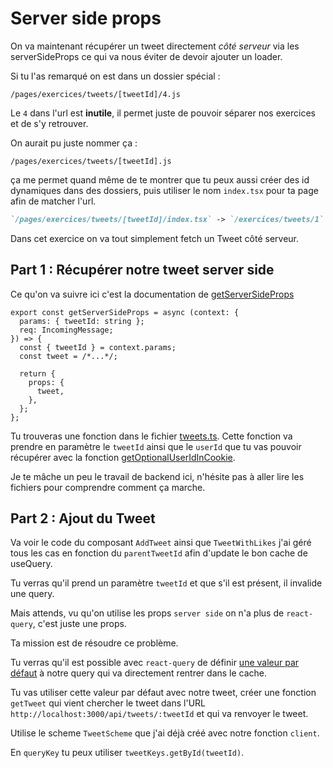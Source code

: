 # Server side props

On va maintenant récupérer un tweet directement _côté serveur_ via les serverSideProps
ce qui va nous éviter de devoir ajouter un loader.

Si tu l'as remarqué on est dans un dossier spécial :

`/pages/exercices/tweets/[tweetId]/4.js`

Le `4` dans l'url est **inutile**, il permet juste de pouvoir séparer nos exercices et de s'y retrouver.

On aurait pu juste nommer ça :

`/pages/exercices/tweets/[tweetId].js`

ça me permet quand même de te montrer que tu peux aussi créer des id dynamiques dans des
dossiers, puis utiliser le nom `index.tsx` pour ta page afin de matcher l'url.

```md
`/pages/exercices/tweets/[tweetId]/index.tsx` -> `/exercices/tweets/1`
```

Dans cet exercice on va tout simplement fetch un Tweet côté serveur.

## Part 1 : Récupérer notre tweet server side

Ce qu'on va suivre ici c'est la documentation de [getServerSideProps](https://nextjs.org/docs/basic-features/data-fetching#getstaticprops-static-generation)

```tsx
export const getServerSideProps = async (context: {
  params: { tweetId: string };
  req: IncomingMessage;
}) => {
  const { tweetId } = context.params;
  const tweet = /*...*/;

  return {
    props: {
      tweet,
    },
  };
};
```

Tu trouveras une fonction dans le fichier [tweets.ts](/src/db/tweets.ts). Cette fonction
va prendre en paramètre le `tweetId` ainsi que le `userId` que tu vas pouvoir récupérer
avec la fonction [getOptionalUserIdInCookie](/src/lib/client/getUserIdCookie.ts).

Je te mâche un peu le travail de backend ici, n'hésite pas à aller lire les fichiers
pour comprendre comment ça marche.

## Part 2 : Ajout du Tweet

Va voir le code du composant `AddTweet` ainsi que `TweetWithLikes` j'ai géré tous les cas
en fonction du `parentTweetId` afin d'update le bon cache de useQuery.

Tu verras qu'il prend un paramètre `tweetId` et que s'il est présent, il invalide une query.

Mais attends, vu qu'on utilise les props `server side` on n'a plus de `react-query`, c'est
juste une props.

Ta mission est de résoudre ce problème.

Tu verras qu'il est possible avec `react-query` de définir [une valeur par défaut](https://tanstack.com/query/v4/docs/react/guides/initial-query-data)
à notre query qui va directement rentrer dans le cache.

Tu vas utiliser cette valeur par défaut avec notre tweet, créer une fonction
`getTweet` qui vient chercher le tweet dans l'URL `http://localhost:3000/api/tweets/:tweetId`
et qui va renvoyer le tweet.

Utilise le scheme `TweetScheme` que j'ai déjà créé avec notre fonction `client`.

En `queryKey` tu peux utiliser `tweetKeys.getById(tweetId)`.
